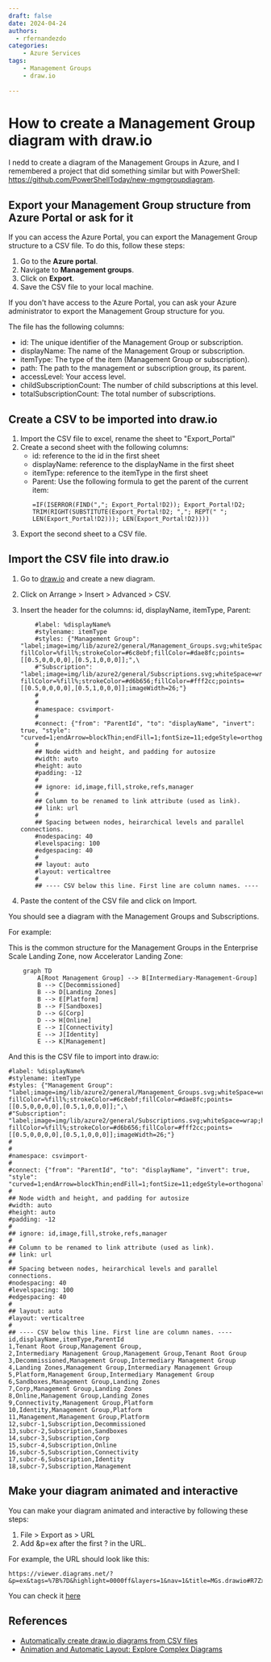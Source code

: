 ```yaml
---
draft: false
date: 2024-04-24
authors:
  - rfernandezdo
categories:
    - Azure Services
tags:
    - Management Groups
    - draw.io
    
---
```

# How to create a Management Group diagram with draw.io

I nedd to create a diagram of the Management Groups in Azure, and I remembered a project that did something similar but with PowerShell: https://github.com/PowerShellToday/new-mgmgroupdiagram.

## Export your Management Group structure from Azure Portal or ask for it


If you can access the Azure Portal, you can export the Management Group structure to a CSV file. To do this, follow these steps:

1. Go to the **Azure portal**.
2. Navigate to **Management groups**.
3. Click on **Export**.
4. Save the CSV file to your local machine.

If you don't have access to the Azure Portal, you can ask your Azure administrator to export the Management Group structure for you.


The file has the following columns:

- id: The unique identifier of the Management Group or subscription.
- displayName: The name of the Management Group or subscription.
- itemType: The type of the item (Management Group or subscription).
- path: The path to the management or subscription group, its parent.
- accessLevel: Your access level.
- childSubscriptionCount: The number of child subscriptions at this level.
- totalSubscriptionCount: The total number of subscriptions.



## Create a CSV to be imported into draw.io

1. Import the CSV file to excel, rename the sheet to "Export_Portal"
2. Create a second sheet with the following columns:
    - id: reference to the id in the first sheet
    - displayName: reference to the displayName in the first sheet
    - itemType: reference to the itemType in the first sheet
    - Parent: Use the following formula to get the parent of the current item:
        ```excel
        =IF(ISERROR(FIND(","; Export_Portal!D2)); Export_Portal!D2; TRIM(RIGHT(SUBSTITUTE(Export_Portal!D2; ","; REPT(" "; LEN(Export_Portal!D2))); LEN(Export_Portal!D2))))
        ```
3. Export the second sheet to a CSV file.

## Import the CSV file into draw.io

1. Go to [draw.io](https://app.diagrams.net/) and create a new diagram.
2. Click on Arrange > Insert > Advanced > CSV.
3. Insert the header for the columns: id, displayName, itemType, Parent:

    ```csv	    
        #label: %displayName%
        #stylename: itemType
        #styles: {"Management Group": "label;image=img/lib/azure2/general/Management_Groups.svg;whiteSpace=wrap;html=1;rounded=1; fillColor=%fill%;strokeColor=#6c8ebf;fillColor=#dae8fc;points=[[0.5,0,0,0,0],[0.5,1,0,0,0]];",\
        #"Subscription": "label;image=img/lib/azure2/general/Subscriptions.svg;whiteSpace=wrap;html=1;rounded=1; fillColor=%fill%;strokeColor=#d6b656;fillColor=#fff2cc;points=[[0.5,0,0,0,0],[0.5,1,0,0,0]];imageWidth=26;"}
        #
        #
        #namespace: csvimport-
        #
        #connect: {"from": "ParentId", "to": "displayName", "invert": true, "style": "curved=1;endArrow=blockThin;endFill=1;fontSize=11;edgeStyle=orthogonalEdgeStyle;"}
        #
        ## Node width and height, and padding for autosize
        #width: auto
        #height: auto
        #padding: -12
        #
        ## ignore: id,image,fill,stroke,refs,manager
        #
        ## Column to be renamed to link attribute (used as link).
        ## link: url
        #
        ## Spacing between nodes, heirarchical levels and parallel connections.
        #nodespacing: 40
        #levelspacing: 100
        #edgespacing: 40
        #
        ## layout: auto
        #layout: verticaltree
        #
        ## ---- CSV below this line. First line are column names. ----
    ```
4. Paste the content of the CSV file and click on Import.

You should see a diagram with the Management Groups and Subscriptions.

For example:

This is the common structure for the Management Groups in the Enterprise Scale Landing Zone, now Accelerator Landing Zone: 

```mermaid
    graph TD
        A[Root Management Group] --> B[Intermediary-Management-Group]
        B --> C[Decommissioned]
        B --> D[Landing Zones]
        B --> E[Platform]
        B --> F[Sandboxes]
        D --> G[Corp]
        D --> H[Online]
        E --> I[Connectivity]
        E --> J[Identity]
        E --> K[Management]        
```

And this is the CSV file to import into draw.io:


```csv	
#label: %displayName%
#stylename: itemType
#styles: {"Management Group": "label;image=img/lib/azure2/general/Management_Groups.svg;whiteSpace=wrap;html=1;rounded=1; fillColor=%fill%;strokeColor=#6c8ebf;fillColor=#dae8fc;points=[[0.5,0,0,0,0],[0.5,1,0,0,0]];",\
#"Subscription": "label;image=img/lib/azure2/general/Subscriptions.svg;whiteSpace=wrap;html=1;rounded=1; fillColor=%fill%;strokeColor=#d6b656;fillColor=#fff2cc;points=[[0.5,0,0,0,0],[0.5,1,0,0,0]];imageWidth=26;"}
#
#
#namespace: csvimport-
#
#connect: {"from": "ParentId", "to": "displayName", "invert": true, "style": "curved=1;endArrow=blockThin;endFill=1;fontSize=11;edgeStyle=orthogonalEdgeStyle;"}
#
## Node width and height, and padding for autosize
#width: auto
#height: auto
#padding: -12
#
## ignore: id,image,fill,stroke,refs,manager
#
## Column to be renamed to link attribute (used as link).
## link: url
#
## Spacing between nodes, heirarchical levels and parallel connections.
#nodespacing: 40
#levelspacing: 100
#edgespacing: 40
#
## layout: auto
#layout: verticaltree
#
## ---- CSV below this line. First line are column names. ----
id,displayName,itemType,ParentId
1,Tenant Root Group,Management Group,
2,Intermediary Management Group,Management Group,Tenant Root Group
3,Decommissioned,Management Group,Intermediary Management Group
4,Landing Zones,Management Group,Intermediary Management Group
5,Platform,Management Group,Intermediary Management Group
6,Sandboxes,Management Group,Landing Zones
7,Corp,Management Group,Landing Zones
8,Online,Management Group,Landing Zones
9,Connectivity,Management Group,Platform
10,Identity,Management Group,Platform
11,Management,Management Group,Platform
12,subcr-1,Subscription,Decommissioned
13,subcr-2,Subscription,Sandboxes
14,subcr-3,Subscription,Corp
15,subcr-4,Subscription,Online
16,subcr-5,Subscription,Connectivity
17,subcr-6,Subscription,Identity
18,subcr-7,Subscription,Management
```

## Make your diagram animated and interactive

You can make your diagram animated and interactive by following these steps:

1. File > Export as > URL
2. Add &p=ex after the first ? in the URL.


For example, the URL should look like this:

```url
https://viewer.diagrams.net/?&p=ex&tags=%7B%7D&highlight=0000ff&layers=1&nav=1&title=MGs.drawio#R7Zxbc5s4FMc%2FjR%2BbAQkEPK7dJHWn3XbW6exMX3ZkkLFakDxCvvXTr7jFxrZi1k0Wg5lxYnR0QfqfHxqOBB7AUbx5FHgx%2F8wDEg2AEWwG8P0AAGAgQ32llm1uMU0X5pZQ0KCw7QwT%2BosUxqJiuKQBSSoFJeeRpIuq0eeMEV9WbFgIvq4Wm%2FGoetYFDsmRYeLj6Nj6Nw3kvBwG8nYZHwgN58WpXeDkGTEuCxcjSeY44Os9E7wfwJHgXOZH8WZEolS9Upe83oMm97ljgjB5osK3hIgv0x%2BpJsCI8FQ5Jis0AHZAk0WEt3%2FimKhU3k7Z7HBLxq7x42mcwOHy%2B0dn9PCRvIOFz%2FYrZqWfCMMsPcFf6TCA8Sj4clE0KEn8tF0UBT9jpoSKCTso9TXr%2Fjgo%2B5YNKcI%2BmStHEbHvvKoMidyWLioGN6Rx7ksah0qFiE7Vf%2FxrKUgqSkgYEVjVfNh15Z%2BsI8ldsgpV9fVcdXmyUOdWbawVzso2l3Eqm6kOVVEWkKBIpSjRKBrxiIusF3aaTNWEw0QK%2FpPssiDyXTKdqZxqFRhg4s58ZV9wymQ2VnuoPsadcsrIqPzZqsLoOc88zFOftFOpfCsiJNloIdnX8pHwmEixVUWKCpYD7goituU1nCfXO%2FqB4ea2%2BR74dmHDhc%2FC57Z3TKqDwoFlco%2FS16fW0lA7ZpKImAQUZ0PXsXkJwS9cED3WDWINnQOsTegec%2B20g2tbw%2FV74vM4pklCOVMuvRjimtdHD3RzQJezcjlJ2%2BiIZtNrB81IQ%2FMnzALKFCLGd4Vz0uPcYZyhZ57nuSWzs6Ph%2BWuE5YyLuAe5wyB7rn0eZKsdILsakCdqYp7yze9MySfn9p7bBu8nAKxwCx3rmFvUDm49DbcjLn4jsuuRvTJkLWieRxa0AlnL0CD7hUWUkR7azkBre955aGE7oDW182y2FE9XVG4vR7d6u9wz2xyzjuN05d7AAhpmx4ESo%2Be1E7wexmBtnmN1G2%2F7TPbEtp1Y00Q1wq92rH9Zul23ZDn1xTvzFK%2BT5TTxBV1IytkpUk9tbLwxr%2FtdentWAzRFNjpmdTabAf8VWc0GXz7HANAr3dPWmG5bEofpdtZydsEl7B6slvXYXgu2wKrOuZYHWsutbg8t5xZewu1utaxH9lqQPVzyajOyum2yHFnrEmT3V8t6aK8FWmRYnYFWtyWWQ2tfAu3xalmP7rWg63hOZ9DV7Yrl6KJL0K0umvXYXgu2nmd0BVtbtzOWY%2Btcgu3h2lkP7rWAa5qu2yS5Ry9ZnGayGNcKR0tSog2qjPhLsXp2IGHBH%2BmrKCo5jbj%2F82lOWW5%2BSB2ZF5pxJovXX8ysUhCSSdEgF3LOQ85wdL%2BzFoKn5V6WW3WML4VPXhhS%2BYKHxCIk8qWC1mkHChJhdQ9T7cl%2FcEZN5UH3lLfqKm83qjy8YeVRo8pbN6y806jydveUR3WVdxtVHt2w8l6jyju3q3z%2BFF5jyrvdU96pq7wmLPiflPduWHnQpPLlrwPcpPKwUeU7GMPadZVvNIZFHYxh3brKNxrDog7GsF5d5RuNYVH3YtjylY3zyjcaw6LuxbDlewfnlW80hkXdi2HLp%2BfPK99oDIu6F8Naddfn7TeKYVVy90tVWd7eD37B%2B38B#%7B%22pageId%22%3A%22UGUHswWqf16rUITyRAQM%22%7D
```

You can check it [here](https://viewer.diagrams.net/?&p=ex&tags=%7B%7D&highlight=0000ff&layers=1&nav=1&title=MGs.drawio#R7Zxbc5s4FMc%2FjR%2BbAQkEPK7dJHWn3XbW6exMX3ZkkLFakDxCvvXTr7jFxrZi1k0Wg5lxYnR0QfqfHxqOBB7AUbx5FHgx%2F8wDEg2AEWwG8P0AAGAgQ32llm1uMU0X5pZQ0KCw7QwT%2BosUxqJiuKQBSSoFJeeRpIuq0eeMEV9WbFgIvq4Wm%2FGoetYFDsmRYeLj6Nj6Nw3kvBwG8nYZHwgN58WpXeDkGTEuCxcjSeY44Os9E7wfwJHgXOZH8WZEolS9Upe83oMm97ljgjB5osK3hIgv0x%2BpJsCI8FQ5Jis0AHZAk0WEt3%2FimKhU3k7Z7HBLxq7x42mcwOHy%2B0dn9PCRvIOFz%2FYrZqWfCMMsPcFf6TCA8Sj4clE0KEn8tF0UBT9jpoSKCTso9TXr%2Fjgo%2B5YNKcI%2BmStHEbHvvKoMidyWLioGN6Rx7ksah0qFiE7Vf%2FxrKUgqSkgYEVjVfNh15Z%2BsI8ldsgpV9fVcdXmyUOdWbawVzso2l3Eqm6kOVVEWkKBIpSjRKBrxiIusF3aaTNWEw0QK%2FpPssiDyXTKdqZxqFRhg4s58ZV9wymQ2VnuoPsadcsrIqPzZqsLoOc88zFOftFOpfCsiJNloIdnX8pHwmEixVUWKCpYD7goituU1nCfXO%2FqB4ea2%2BR74dmHDhc%2FC57Z3TKqDwoFlco%2FS16fW0lA7ZpKImAQUZ0PXsXkJwS9cED3WDWINnQOsTegec%2B20g2tbw%2FV74vM4pklCOVMuvRjimtdHD3RzQJezcjlJ2%2BiIZtNrB81IQ%2FMnzALKFCLGd4Vz0uPcYZyhZ57nuSWzs6Ph%2BWuE5YyLuAe5wyB7rn0eZKsdILsakCdqYp7yze9MySfn9p7bBu8nAKxwCx3rmFvUDm49DbcjLn4jsuuRvTJkLWieRxa0AlnL0CD7hUWUkR7azkBre955aGE7oDW182y2FE9XVG4vR7d6u9wz2xyzjuN05d7AAhpmx4ESo%2Be1E7wexmBtnmN1G2%2F7TPbEtp1Y00Q1wq92rH9Zul23ZDn1xTvzFK%2BT5TTxBV1IytkpUk9tbLwxr%2FtdentWAzRFNjpmdTabAf8VWc0GXz7HANAr3dPWmG5bEofpdtZydsEl7B6slvXYXgu2wKrOuZYHWsutbg8t5xZewu1utaxH9lqQPVzyajOyum2yHFnrEmT3V8t6aK8FWmRYnYFWtyWWQ2tfAu3xalmP7rWg63hOZ9DV7Yrl6KJL0K0umvXYXgu2nmd0BVtbtzOWY%2Btcgu3h2lkP7rWAa5qu2yS5Ry9ZnGayGNcKR0tSog2qjPhLsXp2IGHBH%2BmrKCo5jbj%2F82lOWW5%2BSB2ZF5pxJovXX8ysUhCSSdEgF3LOQ85wdL%2BzFoKn5V6WW3WML4VPXhhS%2BYKHxCIk8qWC1mkHChJhdQ9T7cl%2FcEZN5UH3lLfqKm83qjy8YeVRo8pbN6y806jydveUR3WVdxtVHt2w8l6jyju3q3z%2BFF5jyrvdU96pq7wmLPiflPduWHnQpPLlrwPcpPKwUeU7GMPadZVvNIZFHYxh3brKNxrDog7GsF5d5RuNYVH3YtjylY3zyjcaw6LuxbDlewfnlW80hkXdi2HLp%2BfPK99oDIu6F8Naddfn7TeKYVVy90tVWd7eD37B%2B38B#%7B%22pageId%22%3A%22UGUHswWqf16rUITyRAQM%22%7D)


## References

- [Automatically create draw.io diagrams from CSV files](https://drawio-app.com/blog/automatically-create-draw-io-diagrams-from-csv-files/)
- [Animation and Automatic Layout: Explore Complex Diagrams](https://drawio-app.com/blog/animation-and-automatic-layout-explore-complex-diagrams/)

    
    



	



